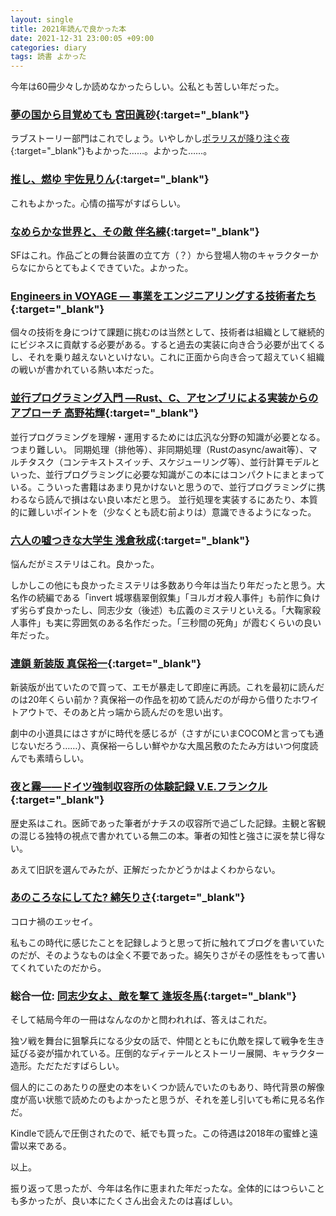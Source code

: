 ```yaml
---
layout: single
title: 2021年読んで良かった本
date: 2021-12-31 23:00:05 +09:00
categories: diary
tags: 読書 よかった
---
```


今年は60冊少々しか読めなかったらしい。公私とも苦しい年だった。

### [夢の国から目覚めても 宮田眞砂](https://www.amazon.co.jp/dp/B08XLVSP73/){:target="_blank"}

ラブストーリー部門はこれでしょう。いやしかし[ポラリスが降り注ぐ夜](https://www.amazon.co.jp/dp/B0863T57VH){:target="_blank"}もよかった……。よかった……。

### [推し、燃ゆ 宇佐見りん](https://www.amazon.co.jp/dp/4309029167){:target="_blank"}

これもよかった。心情の描写がすばらしい。

### [なめらかな世界と、その敵 伴名練](https://www.amazon.co.jp/dp/4152098805){:target="_blank"}

SFはこれ。作品ごとの舞台装置の立て方（？）から登場人物のキャラクターからなにからとてもよくできていた。よかった。

### [Engineers in VOYAGE ― 事業をエンジニアリングする技術者たち](https://www.amazon.co.jp/dp/B08GSQ4BL3){:target="_blank"}

個々の技術を身につけて課題に挑むのは当然として、技術者は組織として継続的にビジネスに貢献する必要がある。すると過去の実装に向き合う必要が出てくるし、それを乗り越えないといけない。これに正面から向き合って超えていく組織の戦いが書かれている熱い本だった。

### [並行プログラミング入門 ―Rust、C、アセンブリによる実装からのアプローチ 高野祐輝](https://www.amazon.co.jp/dp/4873119596){:target="_blank"}

並行プログラミングを理解・運用するためには広汎な分野の知識が必要となる。つまり難しい。
同期処理（排他等）、非同期処理（Rustのasync/await等）、マルチタスク（コンテキストスイッチ、スケジューリング等）、並行計算モデルといった、並行プログラミングに必要な知識がこの本にはコンパクトにまとまっている。こういった書籍はあまり見かけないと思うので、並行プログラミングに携わるなら読んで損はない良い本だと思う。
並行処理を実装するにあたり、本質的に難しいポイントを（少なくとも読む前よりは）意識できるようになった。

### [六人の嘘つきな大学生 浅倉秋成](https://www.amazon.co.jp/dp/B08WH2GDBF){:target="_blank"}

悩んだがミステリはこれ。良かった。

しかしこの他にも良かったミステリは多数あり今年は当たり年だったと思う。大名作の続編である「invert 城塚翡翠倒叙集」「ヨルガオ殺人事件」も前作に負けず劣らず良かったし、同志少女（後述）も広義のミステリといえる。「大鞠家殺人事件」も実に雰囲気のある名作だった。「三秒間の死角」が霞むくらいの良い年だった。

### [連鎖 新装版 真保裕一](https://www.amazon.co.jp/dp/406524594X){:target="_blank"}

新装版が出ていたので買って、エモが暴走して即座に再読。これを最初に読んだのは20年くらい前か？真保裕一の作品を初めて読んだのが母から借りたホワイトアウトで、そのあと片っ端から読んだのを思い出す。

劇中の小道具にはさすがに時代を感じるが（さすがにいまCOCOMと言っても通じないだろう……）、真保裕一らしい鮮やかな大風呂敷のたたみ方はいつ何度読んでも素晴らしい。

### [夜と霧――ドイツ強制収容所の体験記録 V.E.フランクル](https://www.amazon.co.jp/dp/4622006014){:target="_blank"}

歴史系はこれ。医師であった筆者がナチスの収容所で過ごした記録。主観と客観の混じる独特の視点で書かれている無二の本。筆者の知性と強さに涙を禁じ得ない。

あえて旧訳を選んでみたが、正解だったかどうかはよくわからない。

### [あのころなにしてた? 綿矢りさ](https://www.amazon.co.jp/dp/4103326247){:target="_blank"}

コロナ禍のエッセイ。

私もこの時代に感じたことを記録しようと思って折に触れてブログを書いていたのだが、そのようなものは全く不要であった。綿矢りさがその感性をもって書いてくれていたのだから。 

### 総合一位: [同志少女よ、敵を撃て 逢坂冬馬](https://www.amazon.co.jp/dp/4152100648){:target="_blank"}

そして結局今年の一冊はなんなのかと問われれば、答えはこれだ。

独ソ戦を舞台に狙撃兵になる少女の話で、仲間とともに仇敵を探して戦争を生き延びる姿が描かれている。圧倒的なディテールとストーリー展開、キャラクター造形。ただただすばらしい。

個人的にこのあたりの歴史の本をいくつか読んでいたのもあり、時代背景の解像度が高い状態で読めたのもよかったと思うが、それを差し引いても希に見る名作だ。

Kindleで読んで圧倒されたので、紙でも買った。この待遇は2018年の蜜蜂と遠雷以来である。

以上。

振り返って思ったが、今年は名作に恵まれた年だったな。全体的にはつらいことも多かったが、良い本にたくさん出会えたのは喜ばしい。






